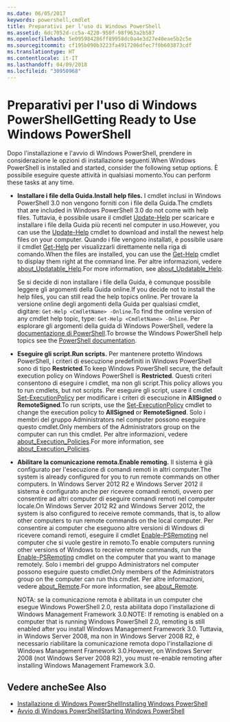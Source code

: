 ```yaml
---
ms.date: 06/05/2017
keywords: powershell,cmdlet
title: Preparativi per l'uso di Windows PowerShell
ms.assetid: 6dc7052d-cc5a-4220-950f-98f963a2b587
ms.openlocfilehash: 5e095984286ff89958dc0a4e3d27e40eae5b2c5e
ms.sourcegitcommit: cf195b090b3223fa4917206dfec7f0b603873cdf
ms.translationtype: HT
ms.contentlocale: it-IT
ms.lasthandoff: 04/09/2018
ms.locfileid: "30950968"
---
```

# <a name="getting-ready-to-use-windows-powershell"></a><span data-ttu-id="37dc8-103">Preparativi per l'uso di Windows PowerShell</span><span class="sxs-lookup"><span data-stu-id="37dc8-103">Getting Ready to Use Windows PowerShell</span></span>
<span data-ttu-id="37dc8-104">Dopo l'installazione e l'avvio di Windows PowerShell, prendere in considerazione le opzioni di installazione seguenti.</span><span class="sxs-lookup"><span data-stu-id="37dc8-104">When Windows PowerShell is installed and started, consider the following setup options.</span></span> <span data-ttu-id="37dc8-105">È possibile eseguire queste attività in qualsiasi momento.</span><span class="sxs-lookup"><span data-stu-id="37dc8-105">You can perform these tasks at any time.</span></span>

- <span data-ttu-id="37dc8-106">**Installare i file della Guida.**</span><span class="sxs-lookup"><span data-stu-id="37dc8-106">**Install help files.**</span></span> <span data-ttu-id="37dc8-107">I cmdlet inclusi in Windows PowerShell 3.0 non vengono forniti con i file della Guida.</span><span class="sxs-lookup"><span data-stu-id="37dc8-107">The cmdlets that are included in Windows PowerShell 3.0 do not come with help files.</span></span> <span data-ttu-id="37dc8-108">Tuttavia, è possibile usare il cmdlet [Update-Help](/powershell/module/microsoft.powershell.core/update-help) per scaricare e installare i file della Guida più recenti nel computer in uso.</span><span class="sxs-lookup"><span data-stu-id="37dc8-108">However, you can use the [Update-Help](/powershell/module/microsoft.powershell.core/update-help) cmdlet to download and install the newest help files on your computer.</span></span> <span data-ttu-id="37dc8-109">Quando i file vengono installati, è possibile usare il cmdlet [Get-Help](/powershell/module/microsoft.powershell.core/get-help) per visualizzarli direttamente nella riga di comando.</span><span class="sxs-lookup"><span data-stu-id="37dc8-109">When the files are installed, you can use the [Get-Help](/powershell/module/microsoft.powershell.core/get-help) cmdlet to display them right at the command line.</span></span> <span data-ttu-id="37dc8-110">Per altre informazioni, vedere [about_Updatable_Help](/powershell/module/microsoft.powershell.core/about/about_updatable_help).</span><span class="sxs-lookup"><span data-stu-id="37dc8-110">For more information, see [about_Updatable_Help](/powershell/module/microsoft.powershell.core/about/about_updatable_help).</span></span>

    <span data-ttu-id="37dc8-111">Se si decide di non installare i file della Guida, è comunque possibile leggere gli argomenti della Guida online.</span><span class="sxs-lookup"><span data-stu-id="37dc8-111">If you decide not to install the help files, you can still read the help topics online.</span></span> <span data-ttu-id="37dc8-112">Per trovare la versione online degli argomenti della Guida per qualsiasi cmdlet, digitare: `Get-Help <CmdletName> -Online`.</span><span class="sxs-lookup"><span data-stu-id="37dc8-112">To find the online version of any cmdlet help topic, type: `Get-Help <CmdletName> -Online`.</span></span> <span data-ttu-id="37dc8-113">Per esplorare gli argomenti della guida di Windows PowerShell, vedere la [documentazione di PowerShell](/powershell/scripting).</span><span class="sxs-lookup"><span data-stu-id="37dc8-113">To browse the Windows PowerShell help topics see the [PowerShell documentation](/powershell/scripting).</span></span>

- <span data-ttu-id="37dc8-114">**Eseguire gli script.**</span><span class="sxs-lookup"><span data-stu-id="37dc8-114">**Run scripts.**</span></span> <span data-ttu-id="37dc8-115">Per mantenere protetto Windows PowerShell, i criteri di esecuzione predefiniti in Windows PowerShell sono di tipo **Restricted**.</span><span class="sxs-lookup"><span data-stu-id="37dc8-115">To keep Windows PowerShell secure, the default execution policy on Windows PowerShell is **Restricted**.</span></span> <span data-ttu-id="37dc8-116">Questi criteri consentono di eseguire i cmdlet, ma non gli script.</span><span class="sxs-lookup"><span data-stu-id="37dc8-116">This policy allows you to run cmdlets, but not scripts.</span></span> <span data-ttu-id="37dc8-117">Per eseguire gli script, usare il cmdlet [Set-ExecutionPolicy](/powershell/module/microsoft.powershell.security/set-executionpolicy) per modificare i criteri di esecuzione in **AllSigned** o **RemoteSigned**.</span><span class="sxs-lookup"><span data-stu-id="37dc8-117">To run scripts, use the [Set-ExecutionPolicy](/powershell/module/microsoft.powershell.security/set-executionpolicy) cmdlet to change the execution policy to **AllSigned** or **RemoteSigned**.</span></span> <span data-ttu-id="37dc8-118">Solo i membri del gruppo Administrators nel computer possono eseguire questo cmdlet.</span><span class="sxs-lookup"><span data-stu-id="37dc8-118">Only members of the Administrators group on the computer can run this cmdlet.</span></span> <span data-ttu-id="37dc8-119">Per altre informazioni, vedere [about_Execution_Policies](/powershell/module/microsoft.powershell.core/about/about_execution_policies).</span><span class="sxs-lookup"><span data-stu-id="37dc8-119">For more information, see [about_Execution_Policies](/powershell/module/microsoft.powershell.core/about/about_execution_policies).</span></span>

- <span data-ttu-id="37dc8-120">**Abilitare la comunicazione remota.**</span><span class="sxs-lookup"><span data-stu-id="37dc8-120">**Enable remoting.**</span></span> <span data-ttu-id="37dc8-121">Il sistema è già configurato per l'esecuzione di comandi remoti in altri computer.</span><span class="sxs-lookup"><span data-stu-id="37dc8-121">The system is already configured for you to run remote commands on other computers.</span></span> <span data-ttu-id="37dc8-122">In Windows Server 2012 R2 e Windows Server 2012 il sistema è configurato anche per ricevere comandi remoti, ovvero per consentire ad altri computer di eseguire comandi remoti nel computer locale.</span><span class="sxs-lookup"><span data-stu-id="37dc8-122">On Windows Server 2012 R2 and Windows Server 2012, the system is also configured to receive remote commands, that is, to allow other computers to run remote commands on the local computer.</span></span> <span data-ttu-id="37dc8-123">Per consentire ai computer che eseguono altre versioni di Windows di ricevere comandi remoti, eseguire il cmdlet [Enable-PSRemoting](/powershell/module/microsoft.powershell.core/enable-psremoting) nel computer che si vuole gestire in remoto.</span><span class="sxs-lookup"><span data-stu-id="37dc8-123">To enable computers running other versions of Windows to receive remote commands, run the [Enable-PSRemoting](/powershell/module/microsoft.powershell.core/enable-psremoting) cmdlet on the computer that you want to manage remotely.</span></span> <span data-ttu-id="37dc8-124">Solo i membri del gruppo Administrators nel computer possono eseguire questo cmdlet.</span><span class="sxs-lookup"><span data-stu-id="37dc8-124">Only members of the Administrators group on the computer can run this cmdlet.</span></span> <span data-ttu-id="37dc8-125">Per altre informazioni, vedere [about_Remote](/powershell/module/microsoft.powershell.core/about/about_remote).</span><span class="sxs-lookup"><span data-stu-id="37dc8-125">For more information, see [about_Remote](/powershell/module/microsoft.powershell.core/about/about_remote).</span></span>

    <span data-ttu-id="37dc8-126">NOTA: se la comunicazione remota è abilitata in un computer che esegue Windows PowerShell 2.0, resta abilitata dopo l'installazione di Windows Management Framework 3.0.</span><span class="sxs-lookup"><span data-stu-id="37dc8-126">NOTE: If remoting is enabled on a computer that is running Windows PowerShell 2.0, remoting is still enabled after you install Windows Management Framework 3.0.</span></span> <span data-ttu-id="37dc8-127">Tuttavia, in Windows Server 2008, ma non in Windows Server 2008 R2, è necessario riabilitare la comunicazione remota dopo l'installazione di Windows Management Framework 3.0.</span><span class="sxs-lookup"><span data-stu-id="37dc8-127">However, on Windows Server 2008 (not Windows Server 2008 R2), you must re-enable remoting after installing Windows Management Framework 3.0.</span></span>

## <a name="see-also"></a><span data-ttu-id="37dc8-128">Vedere anche</span><span class="sxs-lookup"><span data-stu-id="37dc8-128">See Also</span></span>
- [<span data-ttu-id="37dc8-129">Installazione di Windows PowerShell</span><span class="sxs-lookup"><span data-stu-id="37dc8-129">Installing Windows PowerShell</span></span>](../setup/Installing-Windows-PowerShell.md)
- [<span data-ttu-id="37dc8-130">Avvio di Windows PowerShell</span><span class="sxs-lookup"><span data-stu-id="37dc8-130">Starting Windows PowerShell</span></span>](/powershell/scripting/setup/starting-windows-powershell)
